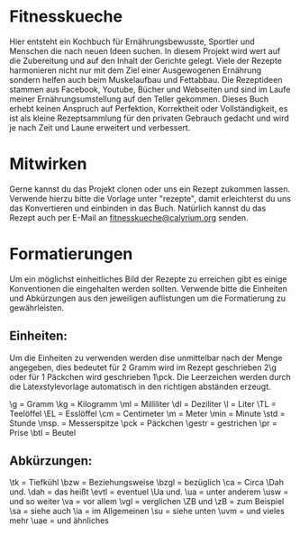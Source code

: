 # Fitnesskueche
Hier entsteht ein Kochbuch für Ernährungsbewusste, Sportler und Menschen die nach neuen Ideen suchen. In diesem Projekt wird wert auf die 
Zubereitung und auf den Inhalt der Gerichte gelegt. Viele der Rezepte harmonieren nicht nur mit dem Ziel einer Ausgewogenen Ernährung sondern 
helfen auch beim Muskelaufbau und Fettabbau. Die Rezeptideen stammen aus Facebook, Youtube, Bücher und Webseiten und sind im Laufe meiner 
Ernährungsumstellung auf den Teller gekommen. Dieses Buch erhebt keinen Anspruch auf Perfektion, Korrektheit oder Vollständigkeit, es ist als 
kleine Rezeptsammlung für den privaten Gebrauch gedacht und wird je nach Zeit und Laune erweitert und verbessert.

# Mitwirken
Gerne kannst du das Projekt clonen oder uns ein Rezept zukommen lassen. Verwende hierzu bitte die Vorlage unter "rezepte", damit erleichterst 
du uns das Konvertieren und einbinden in das Buch. Natürlich kannst du das Rezept auch per E-Mail an fitnesskueche@calyrium.org senden.

# Formatierungen
Um ein möglichst einheitliches Bild der Rezepte zu erreichen gibt es einige Konventionen die eingehalten werden sollten. Verwende bitte die Einheiten und Abkürzungen aus den jeweiligen auflistungen um die Formatierung zu gewährleisten. 

## Einheiten:
Um die Einheiten zu verwenden werden dise unmittelbar nach der Menge angegeben, dies bedeutet für 2 Gramm wird im Rezept geschrieben 2\g oder für 1 Päckchen wird geschrieben 1\pck. Die Leerzeichen werden durch die Latexstylevorlage automatisch in den richtigen abständen erzeugt. 

\g = Gramm
\kg = Kilogramm
\ml = Milliliter
\dl = Deziliter
\l = Liter
\TL = Teelöffel
\EL = Esslöffel
\cm = Centimeter
\m = Meter
\min = Minute
\std = Stunde
\msp. = Messerspitze
\pck = Päckchen
\gestr = gestrichen
\pr = Prise
\btl = Beutel

## Abkürzungen:
\tk = Tiefkühl
\bzw = Beziehungsweise
\bzgl = bezüglich
\ca = Circa
\Dah und. \dah = das heißt
\evtl = eventuel
\Ua und. \ua = unter anderem
\usw = und so weiter
\va = vor allem
\vgl = verglichen
\ZB und \zB = zum Beispiel
\sa = siehe auch
\ia = im Allgemeinen
\su = siehe unten
\uvm = und vieles mehr
\uae = und ähnliches


